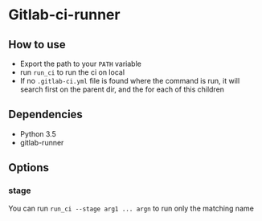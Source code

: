 # Gitlab-ci-runner

## How to use
* Export the path to your `PATH` variable
* run `run_ci` to run the ci on local
* If no `.gitlab-ci.yml` file is found where the command is run, it will search first on the parent dir, and the for each of this children

## Dependencies
* Python 3.5
* gitlab-runner

## Options
### stage

 You can run `run_ci --stage arg1 ... argn` to run only the matching name
